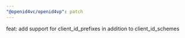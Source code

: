 ```yaml
---
"@openid4vc/openid4vp": patch
---
```


feat: add support for client_id_prefixes in addition to client_id_schemes
